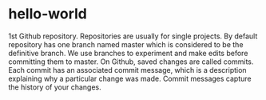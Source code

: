 # hello-world
1st Github repository.  Repositories are usually for single projects.
By default repository has one branch named master which is considered to be the definitive branch. We use branches to experiment and make edits before committing them to master.
On Github, saved changes are called commits. Each commit has an associated commit message, which is a description explaining why a particular change was made. Commit messages capture the history of your changes.
